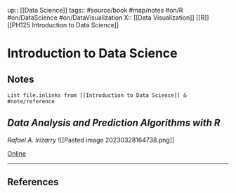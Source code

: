 up:: [[Data Science]]
tags:: #source/book #map/notes #on/R #on/DataScience #on/DataVisualization 
X:: [[Data Visualization]] [[R]] [[PH125 Introduction to Data Science]]

# Introduction to Data Science

## Notes
```dataview
List file.inlinks from [[Introduction to Data Science]] & #note/reference 
```

## _Data Analysis and Prediction Algorithms with R_

_Rafael A. Irizarry_
![[Pasted image 20230328164738.png]]

[Online](http://rafalab.dfci.harvard.edu/dsbook/)


---
## References

